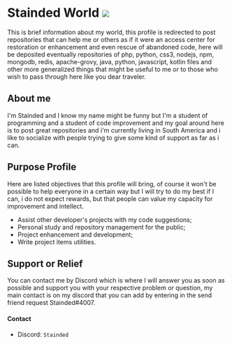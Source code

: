 # Stainded World [![](https://visitcount.itsvg.in/api?id=Stainded&icon=0&color=12)](https://visitcount.itsvg.in)

This is brief information about my world, this profile is redirected to post repositories that can help me or others as if it were an access center for restoration or enhancement and even rescue of abandoned code, here will be deposited eventually repositories of php, python, css3, nodejs, npm, mongodb, redis, apache-grovy, java, python, javascript, kotlin files and other more generalized things that might be useful to me or to those who wish to pass through here like you dear traveler.


## About me
I'm Stainded and I know my name might be funny but I'm a student of programming and a student of code improvement and my goal around here is to post great repositories and i'm currently living in South America and i like to socialize with people trying to give some kind of support as far as i can.


## Purpose Profile

Here are listed objectives that this profile will bring, of course it won't be possible to help everyone in a certain way but I will try to do my best if I can, i do not expect rewards, but that people can value my capacity for improvement and intellect.

- Assist other developer's projects with my code suggestions;
- Personal study and repository management for the public;
- Project enhancement and development;
- Write project items utilities.


## Support or Relief

You can contact me by Discord which is where I will answer you as soon as possible and support you with your respective problem or question, my main contact is on my discord that you can add by entering in the send friend request Stainded#4007.

#### Contact

  - Discord: `Stainded`

